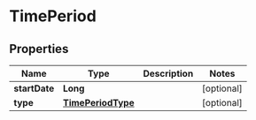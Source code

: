 
# TimePeriod

## Properties
Name | Type | Description | Notes
------------ | ------------- | ------------- | -------------
**startDate** | **Long** |  |  [optional]
**type** | [**TimePeriodType**](TimePeriodType.md) |  |  [optional]



